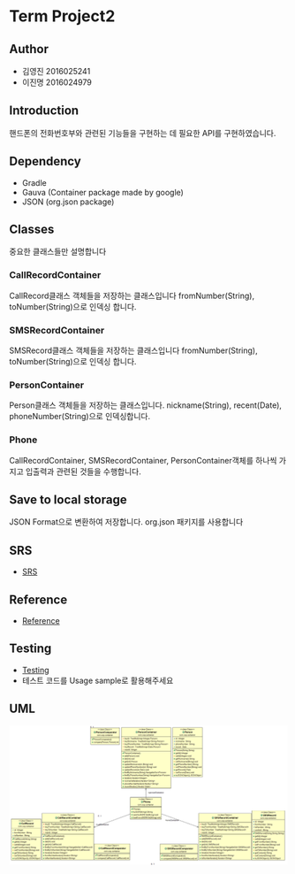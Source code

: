 # Term Project2

## Author

* 김영진 2016025241
* 이진명 2016024979

## Introduction

핸드폰의 전화번호부와 관련된 기능들을 구현하는 데 필요한 API를 구현하였습니다.

## Dependency

* Gradle
* Gauva (Container package made by google)
* JSON (org.json package)

## Classes

중요한 클래스들만 설명합니다

### CallRecordContainer

CallRecord클래스 객체들을 저장하는 클래스입니다 fromNumber(String), toNumber(String)으로 인덱싱 합니다.

### SMSRecordContainer

SMSRecord클래스 객체들을 저장하는 클래스입니다 fromNumber(String), toNumber(String)으로 인덱싱 합니다.

### PersonContainer

Person클래스 객체들을 저장하는 클래스입니다. nickname(String), recent(Date), phoneNumber(String)으로 인덱싱합니다.

### Phone

CallRecordContainer, SMSRecordContainer, PersonContainer객체를 하나씩 가지고 입출력과 관련된 것들을 수행합니다.

## Save to local storage

JSON Format으로 변환하여 저장합니다. org.json 패키지를 사용합니다

## SRS

* [SRS](SRS.md)

## Reference

* [Reference](Reference.md)

## Testing

* [Testing](TESTING.md)
* 테스트 코드를 Usage sample로 활용해주세요

## UML

![UML](UML.png)